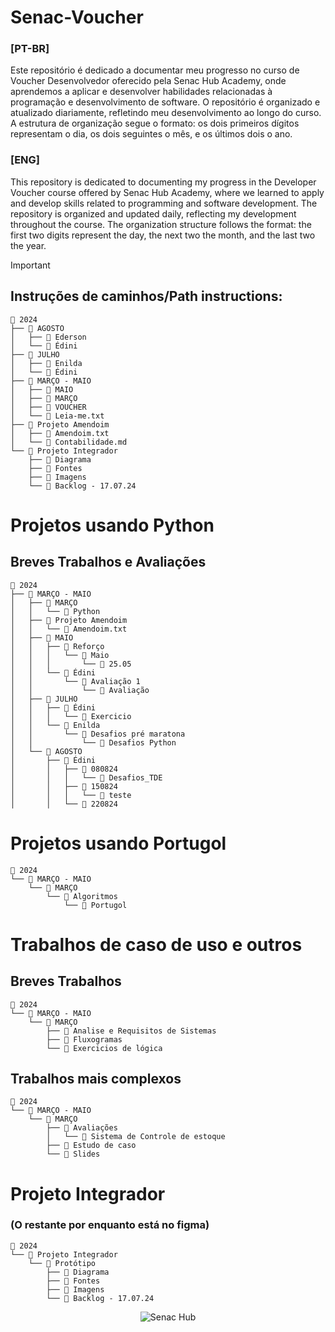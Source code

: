 # Senac-Voucher

### [PT-BR]

Este repositório é dedicado a documentar meu progresso no curso de Voucher Desenvolvedor oferecido pela Senac Hub Academy, onde aprendemos a aplicar e desenvolver habilidades relacionadas à programação e desenvolvimento de software. O repositório é organizado e atualizado diariamente, refletindo meu desenvolvimento ao longo do curso. A estrutura de organização segue o formato: os dois primeiros dígitos representam o dia, os dois seguintes o mês, e os últimos dois o ano.



### [ENG]

This repository is dedicated to documenting my progress in the Developer Voucher course offered by Senac Hub Academy, where we learned to apply and develop skills related to programming and software development. The repository is organized and updated daily, reflecting my development throughout the course. The organization structure follows the format: the first two digits represent the day, the next two the month, and the last two the year.

> [!IMPORTANT]  
> ## Instruções de caminhos/Path instructions:
```
📁 2024
├── 📁 AGOSTO
│   ├── 📁 Ederson
│   └── 📁 Édini
├── 📁 JULHO
│   ├── 📁 Enilda
│   └── 📁 Édini
├── 📁 MARÇO - MAIO
│   ├── 📁 MAIO
│   ├── 📁 MARÇO
│   ├── 📁 VOUCHER
│   └── 📄 Leia-me.txt
├── 📁 Projeto Amendoim
│   ├── 📄 Amendoim.txt
│   └── 📄 Contabilidade.md
└── 📁 Projeto Integrador
    ├── 📁 Diagrama
    ├── 📁 Fontes
    ├── 📁 Imagens
    └── 📄 Backlog - 17.07.24
```
# Projetos usando Python

## Breves Trabalhos e Avaliações
```
📁 2024
├── 📁 MARÇO - MAIO
│   ├── 📁 MARÇO
│   │   └── 📁 Python
│   ├── 📁 Projeto Amendoim
│   │   └── 📄 Amendoim.txt
│   ├── 📁 MAIO
│   │   ├── 📁 Reforço
│   │   │   └── 📁 Maio
│   │   │       └── 📁 25.05
│   │   └── 📁 Édini
│   │       └── 📁 Avaliação 1
│   │           └── 📁 Avaliação
│   ├── 📁 JULHO
│   │   ├── 📁 Édini
│   │   │   └── 📁 Exercicio
│   │   └── 📁 Enilda
│   │       └── 📁 Desafios pré maratona
│   │           └── 📁 Desafios Python
│   └── 📁 AGOSTO
│       ├── 📁 Édini
│       │   ├── 📁 080824
│       │   │   └── 📁 Desafios_TDE
│       │   ├── 📁 150824
│       │   │   └── 📁 teste
│       │   └── 📁 220824
```

# Projetos usando Portugol

```
📁 2024
└── 📁 MARÇO - MAIO
    └── 📁 MARÇO
        └── 📁 Algoritmos
            └── 📁 Portugol
```

# Trabalhos de caso de uso e outros

## Breves Trabalhos

```
📁 2024
└── 📁 MARÇO - MAIO
    └── 📁 MARÇO
        ├── 📁 Analise e Requisitos de Sistemas
        ├── 📁 Fluxogramas
        └── 📁 Exercicios de lógica
```

## Trabalhos mais complexos

```
📁 2024
└── 📁 MARÇO - MAIO
    └── 📁 MARÇO
        ├── 📁 Avaliações
        │   └── 📁 Sistema de Controle de estoque
        ├── 📁 Estudo de caso
        └── 📁 Slides
```

# Projeto Integrador 
### (O restante por enquanto está no figma)
```
📁 2024
└── 📁 Projeto Integrador
    └── 📁 Protótipo
        ├── 📁 Diagrama
        ├── 📁 Fontes
        ├── 📁 Imagens
        └── 📄 Backlog - 17.07.24
```



<div align="center">  
<img src="https://github.com/user-attachments/assets/1d3ff942-8acf-452e-ba90-fbe85e48c3c9" alt="Senac Hub">
</div>
